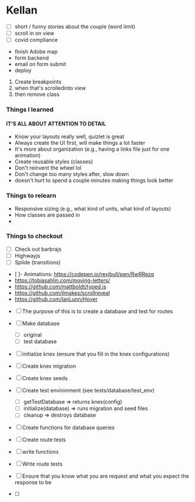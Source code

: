 # Kellan

- [ ] short / funny stories about the couple (word limit)
- [ ] scroll in on view
- [ ] covid compliance

- finish Adobe map
- form backend
- email on form submit
- deploy

1. Create breakpoints
2. when that's scrolledinto view
3. then remove class

### Things I learned

#### IT'S ALL ABOUT ATTENTION TO DETAIL

- Know your layouts really well, quizlet is great
- Always create the UI first, will make things a lot faster
- It's more about organization (e.g., having a links file just for one animation)
- Create reusable styles (classes)
- Don't reinvent the wheel lol
- Don't change too many styles after, slow down
- doesn't hurt to spend a couple minutes making things look better

### Things to relearn

- Responsive sizing (e.g., what kind of units, what kind of layouts)
- How classes are passed in
-

### Things to checkout

- [ ] Check out barbrajs
- [ ] Highwayjs
- [ ] Splide (transitions)
- [ ]- Animations: https://codepen.io/rexjbull/pen/RwRRezq
- https://tobiasahlin.com/moving-letters/
- https://github.com/mattboldt/typed.js
- https://github.com/jlmakes/scrollreveal
- https://github.com/IanLunn/Hover

- [ ] The purpose of this is to create a database
      and test for routes

- [ ] Make database

  - [ ] original
  - [ ] test database

- [ ] initialize knex (ensure that you fill in the knex configurations)
- [ ] Create knex migration
- [ ] Create knex seeds
- [ ] Create test environment (see tests/database/test_env)

  - [ ] getTestDatabase => returns knex(config)
  - [ ] initialize(database) => runs migration and seed files
  - [ ] cleanup => destroys database

- [ ] Create functions for database queries
- [ ] Create route tests
- [ ] write functions

- [ ] Write route tests
- [ ] Ensure that you know what you are request and what you expect the response to be
- [ ]
